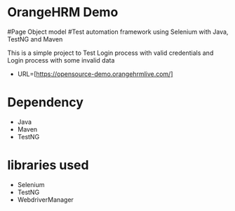 # OrangeHRM Demo
#Page Object model 
#Test automation framework using Selenium with Java, TestNG and Maven

This is a simple project to Test Login process with valid credentials and Login process with some invalid data

- URL=[https://opensource-demo.orangehrmlive.com/]

# Dependency
- Java
- Maven
- TestNG

# libraries used
- Selenium
- TestNG
- WebdriverManager

